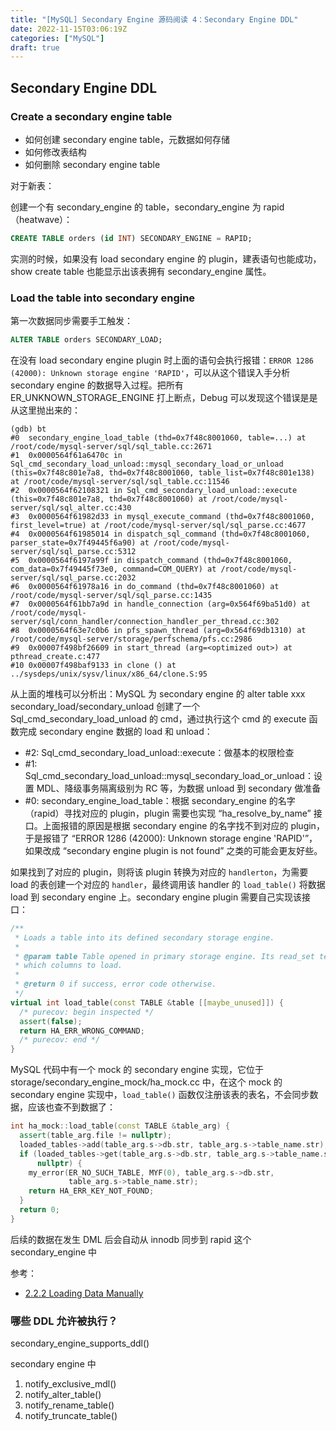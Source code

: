 ```yaml
---
title: "[MySQL] Secondary Engine 源码阅读 4：Secondary Engine DDL"
date: 2022-11-15T03:06:19Z
categories: ["MySQL"]
draft: true
---
```


## Secondary Engine DDL

### Create a secondary engine table

- 如何创建 secondary engine table，元数据如何存储
- 如何修改表结构
- 如何删除 secondary engine table

对于新表：

创建一个有 secondary_engine 的 table，secondary_engine 为 rapid（heatwave）：

```sql
CREATE TABLE orders (id INT) SECONDARY_ENGINE = RAPID;
```

实测的时候，如果没有 load secondary engine 的 plugin，建表语句也能成功，show create table 也能显示出该表拥有 secondary_engine 属性。

### Load the table into secondary engine

第一次数据同步需要手工触发：

```sql
ALTER TABLE orders SECONDARY_LOAD;
```

在没有 load secondary engine plugin 时上面的语句会执行报错：`ERROR 1286 (42000): Unknown storage engine 'RAPID'`，可以从这个错误入手分析 secondary engine 的数据导入过程。把所有 ER_UNKNOWN_STORAGE_ENGINE 打上断点，Debug 可以发现这个错误是是从这里抛出来的：

```gdb
(gdb) bt
#0  secondary_engine_load_table (thd=0x7f48c8001060, table=...) at /root/code/mysql-server/sql/sql_table.cc:2671
#1  0x0000564f61a6470c in Sql_cmd_secondary_load_unload::mysql_secondary_load_or_unload (this=0x7f48c801e7a8, thd=0x7f48c8001060, table_list=0x7f48c801e138) at /root/code/mysql-server/sql/sql_table.cc:11546
#2  0x0000564f62108321 in Sql_cmd_secondary_load_unload::execute (this=0x7f48c801e7a8, thd=0x7f48c8001060) at /root/code/mysql-server/sql/sql_alter.cc:430
#3  0x0000564f61982d33 in mysql_execute_command (thd=0x7f48c8001060, first_level=true) at /root/code/mysql-server/sql/sql_parse.cc:4677
#4  0x0000564f61985014 in dispatch_sql_command (thd=0x7f48c8001060, parser_state=0x7f49445f6a90) at /root/code/mysql-server/sql/sql_parse.cc:5312
#5  0x0000564f6197a99f in dispatch_command (thd=0x7f48c8001060, com_data=0x7f49445f73e0, command=COM_QUERY) at /root/code/mysql-server/sql/sql_parse.cc:2032
#6  0x0000564f61978a16 in do_command (thd=0x7f48c8001060) at /root/code/mysql-server/sql/sql_parse.cc:1435
#7  0x0000564f61bb7a9d in handle_connection (arg=0x564f69ba51d0) at /root/code/mysql-server/sql/conn_handler/connection_handler_per_thread.cc:302
#8  0x0000564f63e7c0b6 in pfs_spawn_thread (arg=0x564f69db1310) at /root/code/mysql-server/storage/perfschema/pfs.cc:2986
#9  0x00007f498bf26609 in start_thread (arg=<optimized out>) at pthread_create.c:477
#10 0x00007f498baf9133 in clone () at ../sysdeps/unix/sysv/linux/x86_64/clone.S:95
```

从上面的堆栈可以分析出：MySQL 为 secondary engine 的 alter table xxx secondary_load/secondary_unload 创建了一个 Sql_cmd_secondary_load_unload 的 cmd，通过执行这个 cmd 的 execute 函数完成 secondary engine 数据的 load 和 unload：
- #2: Sql_cmd_secondary_load_unload::execute：做基本的权限检查
- #1: Sql_cmd_secondary_load_unload::mysql_secondary_load_or_unload：设置 MDL、降级事务隔离级别为 RC 等，为数据 unload 到 secondary 做准备
- #0: secondary_engine_load_table：根据 secondary_engine 的名字（rapid）寻找对应的 plugin，plugin 需要也实现 “ha_resolve_by_name” 接口。上面报错的原因是根据 secondary engine 的名字找不到对应的 plugin，于是报错了 “ERROR 1286 (42000): Unknown storage engine 'RAPID'”，如果改成 “secondary engine plugin is not found” 之类的可能会更友好些。

如果找到了对应的 plugin，则将该 plugin 转换为对应的 `handlerton`，为需要 load 的表创建一个对应的 `handler`，最终调用该 handler 的 `load_table()` 将数据 load 到 secondary engine 上。secondary engine plugin 需要自己实现该接口：
```cpp
/**
 * Loads a table into its defined secondary storage engine.
 *
 * @param table Table opened in primary storage engine. Its read_set tells
 * which columns to load.
 *
 * @return 0 if success, error code otherwise.
 */
virtual int load_table(const TABLE &table [[maybe_unused]]) {
  /* purecov: begin inspected */
  assert(false);
  return HA_ERR_WRONG_COMMAND;
  /* purecov: end */
}
```
MySQL 代码中有一个 mock 的 secondary engine 实现，它位于 storage/secondary_engine_mock/ha_mock.cc 中，在这个 mock 的 secondary engine 实现中，`load_table()` 函数仅注册该表的表名，不会同步数据，应该也查不到数据了：

```cpp
int ha_mock::load_table(const TABLE &table_arg) {
  assert(table_arg.file != nullptr);
  loaded_tables->add(table_arg.s->db.str, table_arg.s->table_name.str);
  if (loaded_tables->get(table_arg.s->db.str, table_arg.s->table_name.str) ==
      nullptr) {
    my_error(ER_NO_SUCH_TABLE, MYF(0), table_arg.s->db.str,
             table_arg.s->table_name.str);
    return HA_ERR_KEY_NOT_FOUND;
  }
  return 0;
}
```

后续的数据在发生 DML 后会自动从 innodb 同步到 rapid 这个 secondary_engine 中

参考：
- [2.2.2 Loading Data Manually](https://dev.mysql.com/doc/heatwave/en/heatwave-loading-data-manually.html)

### 哪些 DDL 允许被执行？

secondary_engine_supports_ddl()

secondary engine 中
1. notify_exclusive_mdl()
2. notify_alter_table()
3. notify_rename_table()
4. notify_truncate_table()



